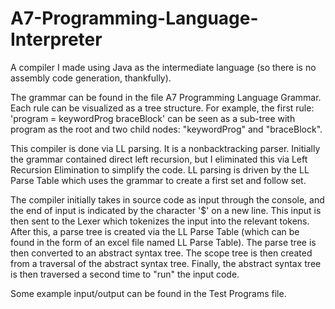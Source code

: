 # A7-Programming-Language-Interpreter

A compiler I made using Java as the intermediate language (so there is no assembly code generation, thankfully).

The grammar can be found in the file A7 Programming Language Grammar. Each rule can be visualized as a tree structure. For example, the first rule: 'program = keywordProg braceBlock' can be seen as a sub-tree with program as the root and two child nodes: "keywordProg" and "braceBlock".

This compiler is done via LL parsing. It is a nonbacktracking parser. Initially the grammar contained direct left recursion, but I eliminated this via Left Recursion Elimination to simplify the code. LL parsing is driven by the LL Parse Table which uses the grammar to create a first set and follow set.

The compiler initially takes in source code as input through the console, and the end of input is indicated by the character '$' on a new line. This input is then sent to the Lexer which tokenizes the input into the relevant tokens. After this, a parse tree is created via the LL Parse Table (which can be found in the form of an excel file named LL Parse Table). The parse tree is then converted to an abstract syntax tree. The scope tree is then created from a traversal of the abstract syntax tree. Finally, the abstract syntax tree is then traversed a second time to "run" the input code. 

Some example input/output can be found in the Test Programs file.


